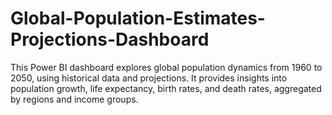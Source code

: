# Global-Population-Estimates-Projections-Dashboard
This Power BI dashboard explores global population dynamics from 1960 to 2050, using historical data and projections. It provides insights into population growth, life expectancy, birth rates, and death rates, aggregated by regions and income groups.
